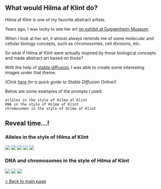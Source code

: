 ## What would Hilma af Klint do?

Hilma af Klint is one of my favorite abstract artists.    

Years ago, I was lucky to see her art [on exhibit at Guggenheim Museum](https://www.guggenheim.org/exhibition/hilma-af-klint).  

When I look at her art, it almost always reminds me of some molecular and cellular biology concepts, such as chromosomes, cell divisions, etc.  

So what if Hilma af Klint were actually inspired by those biological concepts and made abstract art based on those?

With the help of [stable diffusion](https://stablediffusionweb.com), I was able to create some interesting images under that theme.

*(Click [here](stable_diffusion_demo.md) for a quick guide to Stable Diffusion Online!)*

Below are some examples of the prompts I used:

```
alleles in the style of Hilma af Klint
DNA in the style of Hilma af Klint
chromosomes in the style of Hilma af Klint
```


## Reveal time...!

### Alleles in the style of Hilma af Klint
<img src="images/stablediffusion/hilmaafklint/alleles in the style of Hilma af Klint 2.jpeg?raw=true"/>
<img src="images/stablediffusion/hilmaafklint/alleles in the style of Hilma af Klint 3.jpeg?raw=true"/>
<img src="images/stablediffusion/hilmaafklint/alleles in the style of Hilma af Klint 4.jpeg?raw=true"/>
<img src="images/stablediffusion/hilmaafklint/alleles in the style of Hilma af Klint 5.jpeg?raw=true"/>
<img src="images/stablediffusion/hilmaafklint/alleles in the style of Hilma af Klint 6.jpeg?raw=true"/>

### DNA and chromosomes in the style of Hilma af Klint
<img src="images/stablediffusion/hilmaafklint/DNA in the style of Hilma af Klint.jpeg?raw=true"/>
<img src="images/stablediffusion/hilmaafklint/chromosomes in the style of Hilma af Klint 2.jpeg?raw=true"/>
<img src="images/stablediffusion/hilmaafklint/chromosomes in the style of Hilma af Klint.jpeg?raw=true"/>

[< Back to main page](index.md)
